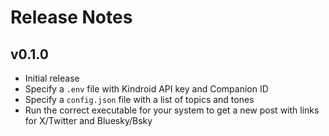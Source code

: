 # Release Notes

## v0.1.0

* Initial release
* Specify a `.env` file with Kindroid API key and Companion ID
* Specify a `config.json` file with a list of topics and tones
* Run the correct executable for your system to get a new post with links for X/Twitter and Bluesky/Bsky
